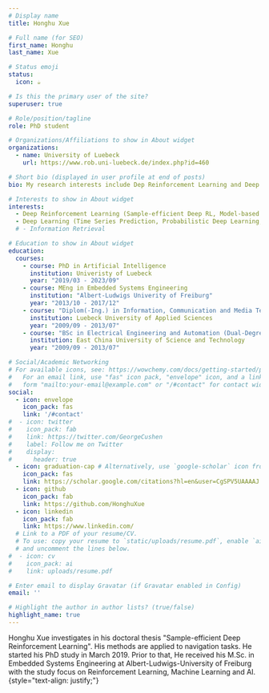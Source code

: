 ```yaml
---
# Display name
title: Honghu Xue

# Full name (for SEO)
first_name: Honghu
last_name: Xue

# Status emoji
status:
  icon: ☕️

# Is this the primary user of the site?
superuser: true

# Role/position/tagline
role: PhD student

# Organizations/Affiliations to show in About widget
organizations:
  - name: University of Luebeck
    url: https://www.rob.uni-luebeck.de/index.php?id=460

# Short bio (displayed in user profile at end of posts)
bio: My research interests include Dep Reinforcement Learning and Deep Learning.

# Interests to show in About widget
interests:
  - Deep Reinforcement Learning (Sample-efficient Deep RL, Model-based RL, Automatic Curriculum Learning, Efficient Exploration Strategies, Distributional RL)
  - Deep Learning (Time Series Prediction, Probabilistic Deep Learning, Generation of High Resolution Images, Video Prediction)
  # - Information Retrieval

# Education to show in About widget
education:
  courses:
    - course: PhD in Artificial Intelligence
      institution: Univeristy of Luebeck 
      year: "2019/03 - 2023/09"
    - course: MEng in Embedded Systems Engineering
      institution: "Albert-Ludwigs Univerity of Freiburg"
      year: "2013/10 - 2017/12"
    - course: "Diplom(-Ing.) in Information, Communication and Media Technology (Dual-Degree)"
      institution: Luebeck University of Applied Sciences
      year: "2009/09 - 2013/07"
    - course: "BSc in Electrical Engineering and Automation (Dual-Degree)"
      institution: East China University of Science and Technology
      year: "2009/09 - 2013/07"

# Social/Academic Networking
# For available icons, see: https://wowchemy.com/docs/getting-started/page-builder/#icons
#   For an email link, use "fas" icon pack, "envelope" icon, and a link in the
#   form "mailto:your-email@example.com" or "/#contact" for contact widget.
social:
  - icon: envelope
    icon_pack: fas
    link: '/#contact'
#  - icon: twitter
#    icon_pack: fab
#    link: https://twitter.com/GeorgeCushen
#    label: Follow me on Twitter
#    display:
#      header: true
  - icon: graduation-cap # Alternatively, use `google-scholar` icon from `ai` icon pack
    icon_pack: fas
    link: https://scholar.google.com/citations?hl=en&user=CgSPV5UAAAAJ
  - icon: github
    icon_pack: fab
    link: https://github.com/HonghuXue
  - icon: linkedin
    icon_pack: fab
    link: https://www.linkedin.com/
  # Link to a PDF of your resume/CV.
  # To use: copy your resume to `static/uploads/resume.pdf`, enable `ai` icons in `params.yaml`,
  # and uncomment the lines below.
#  - icon: cv
#    icon_pack: ai
#    link: uploads/resume.pdf

# Enter email to display Gravatar (if Gravatar enabled in Config)
email: ''

# Highlight the author in author lists? (true/false)
highlight_name: true
---
```


Honghu Xue investigates in his doctoral thesis "Sample-efficient Deep Reinforcement Learning". His methods are applied to navigation tasks. He started his PhD study in March 2019. Prior to that, He received his M.Sc. in Embedded Systems Engineering at Albert-Ludwigs-University of Freiburg with the study focus on Reinforcement Learning, Machine Learning and AI.
{style="text-align: justify;"}
